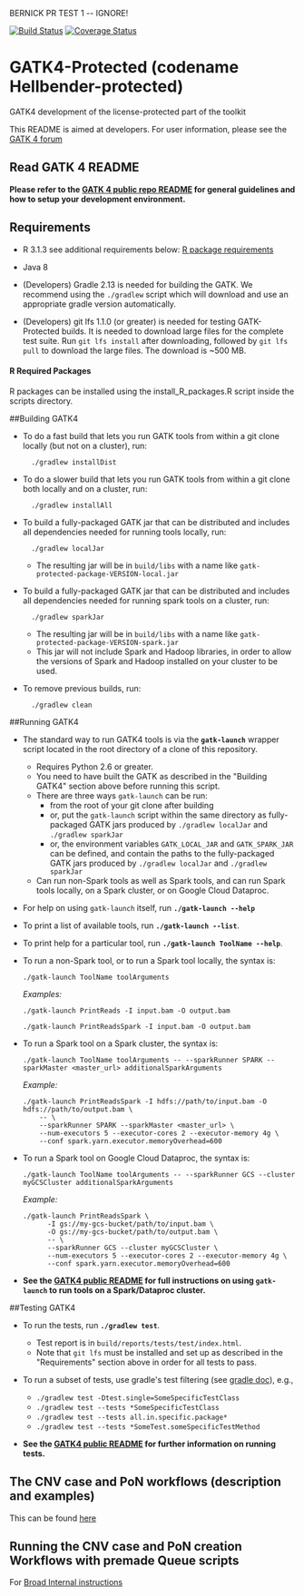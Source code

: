 BERNICK PR TEST 1 -- IGNORE!

[![Build Status](https://travis-ci.org/broadinstitute/gatk-protected.svg?branch=master)](https://travis-ci.org/broadinstitute/gatk-protected)
[![Coverage Status](https://coveralls.io/repos/broadinstitute/gatk-protected/badge.svg?branch=master&service=github)](https://coveralls.io/github/broadinstitute/gatk-protected?branch=master)

GATK4-Protected (codename Hellbender-protected)
===============================================

GATK4 development of the license-protected part of the toolkit

This README is aimed at developers.  For user information, please see the [GATK 4 forum](http://gatkforums.broadinstitute.org/gatk/categories/gatk-4-alpha)

Read GATK 4 README
------------------------

**Please refer to the [GATK 4 public repo README](https://github.com/broadinstitute/hellbender/blob/master/README.md) for general guidelines and how to setup your development environment.**

Requirements
------------
* R 3.1.3 see additional requirements below: [R package requirements](#r-required-packages)

* Java 8

* (Developers) Gradle 2.13 is needed for building the GATK. We recommend using the `./gradlew` script which will
download and use an appropriate gradle version automatically.

* (Developers) git lfs 1.1.0 (or greater) is needed for testing GATK-Protected builds.  It is needed to download large files for the complete test suite. Run ``git lfs install`` after downloading, followed by ``git lfs pull`` to download the large files. The download is ~500 MB.

#### R Required Packages
R packages can be installed using the install_R_packages.R script inside the scripts directory.

##Building GATK4

* To do a fast build that lets you run GATK tools from within a git clone locally (but not on a cluster), run:
        
        ./gradlew installDist
        
* To do a slower build that lets you run GATK tools from within a git clone both locally and on a cluster, run:

        ./gradlew installAll
     
* To build a fully-packaged GATK jar that can be distributed and includes all dependencies needed for running tools locally, run:

        ./gradlew localJar
        
    * The resulting jar will be in `build/libs` with a name like `gatk-protected-package-VERSION-local.jar`
    
* To build a fully-packaged GATK jar that can be distributed and includes all dependencies needed for running spark tools on a cluster, run:

        ./gradlew sparkJar
        
    * The resulting jar will be in `build/libs` with a name like `gatk-protected-package-VERSION-spark.jar`
    * This jar will not include Spark and Hadoop libraries, in order to allow the versions of Spark and Hadoop installed on your cluster to be used.

* To remove previous builds, run: 

        ./gradlew clean
        
##Running GATK4

* The standard way to run GATK4 tools is via the **`gatk-launch`** wrapper script located in the root directory of a clone of this repository.
    * Requires Python 2.6 or greater.
    * You need to have built the GATK as described in the "Building GATK4" section above before running this script.
    * There are three ways `gatk-launch` can be run:
        * from the root of your git clone after building
        * or, put the `gatk-launch` script within the same directory as fully-packaged GATK jars produced by `./gradlew localJar` and `./gradlew sparkJar`
        * or, the environment variables `GATK_LOCAL_JAR` and `GATK_SPARK_JAR` can be defined, and contain the paths to the fully-packaged GATK jars produced by `./gradlew localJar` and `./gradlew sparkJar` 
    * Can run non-Spark tools as well as Spark tools, and can run Spark tools locally, on a Spark cluster, or on Google Cloud Dataproc.

* For help on using `gatk-launch` itself, run **`./gatk-launch --help`**

* To print a list of available tools, run **`./gatk-launch --list`**.

* To print help for a particular tool, run **`./gatk-launch ToolName --help`**.

* To run a non-Spark tool, or to run a Spark tool locally, the syntax is:
    ```
    ./gatk-launch ToolName toolArguments
    ```
    *Examples:*
    ```
    ./gatk-launch PrintReads -I input.bam -O output.bam

    ./gatk-launch PrintReadsSpark -I input.bam -O output.bam
    ```

* To run a Spark tool on a Spark cluster, the syntax is:
    ```
    ./gatk-launch ToolName toolArguments -- --sparkRunner SPARK --sparkMaster <master_url> additionalSparkArguments
    ```
    *Example:*
    ```
    ./gatk-launch PrintReadsSpark -I hdfs://path/to/input.bam -O hdfs://path/to/output.bam \
        -- \
        --sparkRunner SPARK --sparkMaster <master_url> \
        --num-executors 5 --executor-cores 2 --executor-memory 4g \
        --conf spark.yarn.executor.memoryOverhead=600
    ```

* To run a Spark tool on Google Cloud Dataproc, the syntax is:
    ```
    ./gatk-launch ToolName toolArguments -- --sparkRunner GCS --cluster myGCSCluster additionalSparkArguments
    ```
    *Example:*
    ```
    ./gatk-launch PrintReadsSpark \
          -I gs://my-gcs-bucket/path/to/input.bam \
          -O gs://my-gcs-bucket/path/to/output.bam \
          -- \
          --sparkRunner GCS --cluster myGCSCluster \
          --num-executors 5 --executor-cores 2 --executor-memory 4g \
          --conf spark.yarn.executor.memoryOverhead=600
    ```
    
* **See the [GATK4 public README](https://github.com/broadinstitute/hellbender/blob/master/README.md) for full instructions on using `gatk-launch` to run tools on a Spark/Dataproc cluster.**

##Testing GATK4

* To run the tests, run **`./gradlew test`**.
    * Test report is in `build/reports/tests/test/index.html`. 
    * Note that `git lfs` must be installed and set up as described in the "Requirements" section above
      in order for all tests to pass.

* To run a subset of tests, use gradle's test filtering (see [gradle doc](https://docs.gradle.org/current/userguide/java_plugin.html)), e.g.,
    * `./gradlew test -Dtest.single=SomeSpecificTestClass`
    * `./gradlew test --tests *SomeSpecificTestClass`
    * `./gradlew test --tests all.in.specific.package*`
    * `./gradlew test --tests *SomeTest.someSpecificTestMethod`

* **See the [GATK4 public README](https://github.com/broadinstitute/hellbender/blob/master/README.md) for further information on running tests.**

The CNV case and PoN workflows (description and examples)
---------------------------------------------------------

This can be found [here](http://gatkforums.broadinstitute.org/gatk/discussion/6791/description-and-examples-of-the-steps-in-the-cnv-case-and-cnv-pon-creation-workflows)


Running the CNV case and PoN creation Workflows with premade Queue scripts
--------------------------------------------------------------------------

For [Broad Internal instructions](http://gatkforums.broadinstitute.org/gatk/discussion/6786/howto-run-gatk-cnv-using-premade-queue-scripts-broad-internal)

